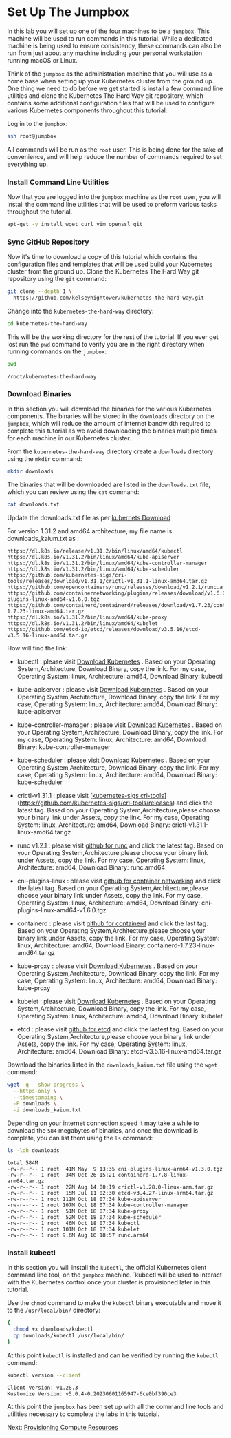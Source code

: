 # Set Up The Jumpbox

In this lab you will set up one of the four machines to be a `jumpbox`. This machine will be used to run commands in this tutorial. While a dedicated machine is being used to ensure consistency, these commands can also be run from just about any machine including your personal workstation running macOS or Linux.

Think of the `jumpbox` as the administration machine that you will use as a home base when setting up your Kubernetes cluster from the ground up. One thing we need to do before we get started is install a few command line utilities and clone the Kubernetes The Hard Way git repository, which contains some additional configuration files that will be used to configure various Kubernetes components throughout this tutorial. 

Log in to the `jumpbox`:

```bash
ssh root@jumpbox
```

All commands will be run as the `root` user. This is being done for the sake of convenience, and will help reduce the number of commands required to set everything up.

### Install Command Line Utilities

Now that you are logged into the `jumpbox` machine as the `root` user, you will install the command line utilities that will be used to preform various tasks throughout the tutorial. 

```bash
apt-get -y install wget curl vim openssl git
```

### Sync GitHub Repository

Now it's time to download a copy of this tutorial which contains the configuration files and templates that will be used build your Kubernetes cluster from the ground up. Clone the Kubernetes The Hard Way git repository using the `git` command:

```bash
git clone --depth 1 \
  https://github.com/kelseyhightower/kubernetes-the-hard-way.git
```

Change into the `kubernetes-the-hard-way` directory:

```bash
cd kubernetes-the-hard-way
```

This will be the working directory for the rest of the tutorial. If you ever get lost run the `pwd` command to verify you are in the right directory when running commands on the `jumpbox`:

```bash
pwd
```

```text
/root/kubernetes-the-hard-way
```

### Download Binaries

In this section you will download the binaries for the various Kubernetes components. The binaries will be stored in the `downloads` directory on the `jumpbox`, which will reduce the amount of internet bandwidth required to complete this tutorial as we avoid downloading the binaries multiple times for each machine in our Kubernetes cluster.

From the `kubernetes-the-hard-way` directory create a `downloads` directory using the `mkdir` command:

```bash
mkdir downloads
```

The binaries that will be downloaded are listed in the `downloads.txt` file, which you can review using the `cat` command:

```bash
cat downloads.txt
```
Update the downloads.txt file as per [kubernets Download](https://kubernetes.io/releases/download/)

For version 1.31.2 and amd64 architecture, my file name is downloads_kaium.txt as :

```text
https://dl.k8s.io/release/v1.31.2/bin/linux/amd64/kubectl
https://dl.k8s.io/v1.31.2/bin/linux/amd64/kube-apiserver
https://dl.k8s.io/v1.31.2/bin/linux/amd64/kube-controller-manager
https://dl.k8s.io/v1.31.2/bin/linux/amd64/kube-scheduler
https://github.com/kubernetes-sigs/cri-tools/releases/download/v1.31.1/crictl-v1.31.1-linux-amd64.tar.gz
https://github.com/opencontainers/runc/releases/download/v1.2.1/runc.amd64
https://github.com/containernetworking/plugins/releases/download/v1.6.0/cni-plugins-linux-amd64-v1.6.0.tgz
https://github.com/containerd/containerd/releases/download/v1.7.23/containerd-1.7.23-linux-amd64.tar.gz
https://dl.k8s.io/v1.31.2/bin/linux/amd64/kube-proxy
https://dl.k8s.io/v1.31.2/bin/linux/amd64/kubelet
https://github.com/etcd-io/etcd/releases/download/v3.5.16/etcd-v3.5.16-linux-amd64.tar.gz
```
How will find the link:
- kubectl : please visit [Download Kubernetes](https://kubernetes.io/releases/download/#binaries) . Based on your Operating System,Architecture, Download Binary, copy the link. For my case, Operating System: linux, Architecture: amd64, Download Binary: kubectl
- kube-apiserver : please visit [Download Kubernetes](https://kubernetes.io/releases/download/#binaries) . Based on your Operating System,Architecture, Download Binary, copy the link. For my case, Operating System: linux, Architecture: amd64, Download Binary: kube-apiserver
- kube-controller-manager : please visit [Download Kubernetes](https://kubernetes.io/releases/download/#binaries) . Based on your Operating System,Architecture, Download Binary, copy the link. For my case, Operating System: linux, Architecture: amd64, Download Binary: kube-controller-manager
- kube-scheduler : please visit [Download Kubernetes](https://kubernetes.io/releases/download/#binaries) . Based on your Operating System,Architecture, Download Binary, copy the link. For my case, Operating System: linux, Architecture: amd64, Download Binary: kube-scheduler
- crictl-v1.31.1 : please visit [[kubernetes-sigs cri-tools]((https://github.com/kubernetes-sigs/cri-tools/releases))](https://github.com/kubernetes-sigs/cri-tools/releases) and click the latest tag. Based on your Operating System,Architecture,please choose your binary link under Assets, copy the link. For my case, Operating System: linux, Architecture: amd64, Download Binary: crictl-v1.31.1-linux-amd64.tar.gz
- runc v1.2.1 : please visit [github for runc](https://github.com/opencontainers/runc/releases/) and click the latest tag. Based on your Operating System,Architecture,please choose your binary link under Assets, copy the link. For my case, Operating System: linux, Architecture: amd64, Download Binary: runc.amd64
- cni-plugins-linux : please visit [github for container networking]([https://github.com/opencontainers/runc/releases/](https://github.com/containernetworking/plugins/releases/)) and click the latest tag. Based on your Operating System,Architecture,please choose your binary link under Assets, copy the link. For my case, Operating System: linux, Architecture: amd64, Download Binary: cni-plugins-linux-amd64-v1.6.0.tgz
- containerd : please visit [github for containerd]([[https://github.com/opencontainers/runc/releases/](https://github.com/containernetworking/plugins/releases/)](https://github.com/containerd/containerd/releases/)) and click the last tag. Based on your Operating System,Architecture,please choose your binary link under Assets, copy the link. For my case, Operating System: linux, Architecture: amd64, Download Binary: containerd-1.7.23-linux-amd64.tar.gz

- kube-proxy : please visit [Download Kubernetes](https://kubernetes.io/releases/download/#binaries) . Based on your Operating System,Architecture, Download Binary, copy the link. For my case, Operating System: linux, Architecture: amd64, Download Binary: kube-proxy
- kubelet : please visit [Download Kubernetes](https://kubernetes.io/releases/download/#binaries) . Based on your Operating System,Architecture, Download Binary, copy the link. For my case, Operating System: linux, Architecture: amd64, Download Binary: kubelet
- etcd : please visit [github for etcd](https://github.com/etcd-io/etcd/releases/) and click the lastest tag. Based on your Operating System,Architecture,please choose your binary link under Assets, copy the link. For my case, Operating System: linux, Architecture: amd64, Download Binary: etcd-v3.5.16-linux-amd64.tar.gz

Download the binaries listed in the `downloads_kaium.txt` file using the `wget` command:

```bash
wget -q --show-progress \
  --https-only \
  --timestamping \
  -P downloads \
  -i downloads_kaium.txt
```

Depending on your internet connection speed it may take a while to download the `584` megabytes of binaries, and once the download is complete, you can list them using the `ls` command:

```bash
ls -loh downloads
```

```text
total 584M
-rw-r--r-- 1 root  41M May  9 13:35 cni-plugins-linux-arm64-v1.3.0.tgz
-rw-r--r-- 1 root  34M Oct 26 15:21 containerd-1.7.8-linux-arm64.tar.gz
-rw-r--r-- 1 root  22M Aug 14 00:19 crictl-v1.28.0-linux-arm.tar.gz
-rw-r--r-- 1 root  15M Jul 11 02:30 etcd-v3.4.27-linux-arm64.tar.gz
-rw-r--r-- 1 root 111M Oct 18 07:34 kube-apiserver
-rw-r--r-- 1 root 107M Oct 18 07:34 kube-controller-manager
-rw-r--r-- 1 root  51M Oct 18 07:34 kube-proxy
-rw-r--r-- 1 root  52M Oct 18 07:34 kube-scheduler
-rw-r--r-- 1 root  46M Oct 18 07:34 kubectl
-rw-r--r-- 1 root 101M Oct 18 07:34 kubelet
-rw-r--r-- 1 root 9.6M Aug 10 18:57 runc.arm64
```

### Install kubectl

In this section you will install the `kubectl`, the official Kubernetes client command line tool, on the `jumpbox` machine. `kubectl will be used to interact with the Kubernetes control once your cluster is provisioned later in this tutorial.

Use the `chmod` command to make the `kubectl` binary executable and move it to the `/usr/local/bin/` directory:

```bash
{
  chmod +x downloads/kubectl
  cp downloads/kubectl /usr/local/bin/
}
```

At this point `kubectl` is installed and can be verified by running the `kubectl` command:

```bash
kubectl version --client
```

```text
Client Version: v1.28.3
Kustomize Version: v5.0.4-0.20230601165947-6ce0bf390ce3
```

At this point the `jumpbox` has been set up with all the command line tools and utilities necessary to complete the labs in this tutorial.

Next: [Provisioning Compute Resources](03-compute-resources.md)
